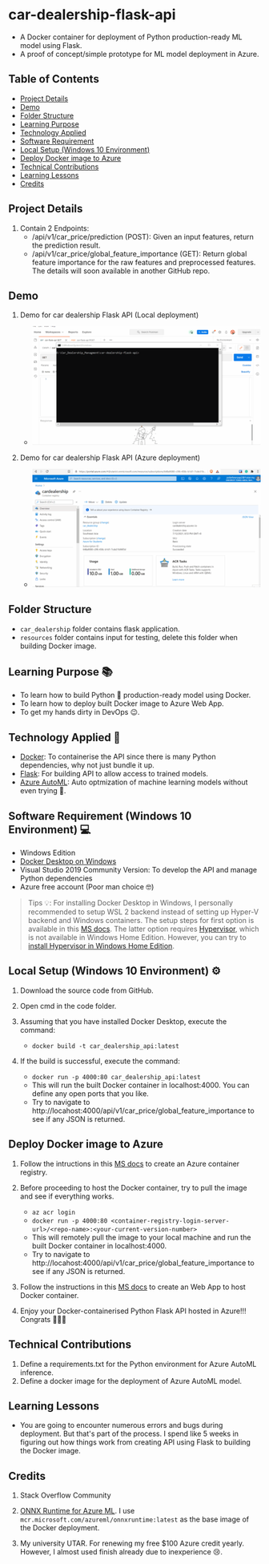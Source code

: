 # car-dealership-flask-api
- A Docker container for deployment of Python production-ready ML model using Flask. 
- A proof of concept/simple prototype for ML model deployment in Azure.

## Table of Contents
* [Project Details](#Project-Details)
* [Demo](#Demo)
* [Folder Structure](#Folder-Structure)
* [Learning Purpose](#Learning-Purpose-)
* [Technology Applied](#Technology-Applied-)
* [Software Requirement](#software-requirement-windows-10-environment-)
* [Local Setup (Windows 10 Environment)](#local-setup-windows-10-environment-)
* [Deploy Docker image to Azure](#Deploy-Docker-image-to-Azure)
* [Technical Contributions](#Technical-Contributions)
* [Learning Lessons](#Learning-Lessons)
* [Credits](#Credits)

## Project Details
1. Contain 2 Endpoints:
    - /api/v1/car_price/prediction (POST): Given an input features, return the prediction result.
    - /api/v1/car_price/global_feature_importance (GET): Return global feature importance for the raw features and preprocessed features. The details will soon available in another GitHub repo.

## Demo
1. Demo for car dealership Flask API (Local deployment)
    - ![Demo for Car Dealership Flask API](resources/car-dealership-flask-api-demo.gif)

2. Demo for car dealership Flask API (Azure deployment)
    - ![Demo for Car Dealership Flask API 2](resources/car-dealership-flask-api-demo2.gif)

## Folder Structure
- `car_dealership` folder contains flask application.
- `resources` folder contains input for testing, delete this folder when building Docker image.

## Learning Purpose &#128218;
- To learn how to build Python &#128013; production-ready model using Docker.
- To learn how to deploy built Docker image to Azure Web App.
- To get my hands dirty in DevOps &#128521;.

## Technology Applied &#129302;
- [Docker](https://www.docker.com/): To containerise the API since there is many Python dependencies, why not just bundle it up.
- [Flask](https://flask.palletsprojects.com/en/2.0.x/): For building API to allow access to trained models.
- [Azure AutoML](https://docs.microsoft.com/en-us/azure/machine-learning/concept-automated-ml): Auto optmization of machine learning models without even trying &#129315;.

## Software Requirement (Windows 10 Environment) &#128187;
- Windows Edition
- [Docker Desktop on Windows](https://docs.docker.com/docker-for-windows/install/)
- Visual Studio 2019 Community Version: To develop the API and manage Python dependencies
- Azure free account (Poor man choice &#129299;)

> Tips &#128161;: For installing Docker Desktop in Windows, I personally recommended to setup WSL 2 backend instead of setting up Hyper-V backend and Windows containers.
The setup steps for first option is available in this [MS docs](https://docs.microsoft.com/en-us/windows/wsl/install-win10). The latter option requires [Hypervisor](https://docs.microsoft.com/en-us/answers/questions/29175/installation-of-hyper-v-on-windows-10-home.html), which is not available in Windows Home Edition. However, you can try to [install Hypervisor in Windows Home Edition](https://www.itechtics.com/enable-hyper-v-windows-10-home/).

## Local Setup (Windows 10 Environment) &#x2699;

1. Download the source code from GitHub.

2. Open cmd in the code folder.

3. Assuming that you have installed Docker Desktop, execute the command:
    - `docker build -t car_dealership_api:latest`

4. If the build is successful, execute the command:

    - `docker run -p 4000:80 car_dealership_api:latest`
    - This will run the built Docker container in localhost:4000. You can define any open ports that you like.
    - Try to navigate to http://locahost:4000/api/v1/car_price/global_feature_importance to see if any JSON is returned.

## Deploy Docker image to Azure

1. Follow the intructions in this [MS docs](https://docs.microsoft.com/en-us/azure/container-registry/container-registry-get-started-portal#create-a-container-registry) to create an Azure container registry. 

2. Before proceeding to host the Docker container, try to pull the image and see if everything works.

    - `az acr login`
    - `docker run -p 4000:80 <container-registry-login-server-url>/<repo-name>:<your-current-version-number>`
    - This will remotely pull the image to your local machine and run the built Docker container in localhost:4000.
    - Try to navigate to http://locahost:4000/api/v1/car_price/global_feature_importance to see if any JSON is returned.

3. Follow the instructions in this [MS docs](https://docs.microsoft.com/en-us/azure/devops/pipelines/apps/cd/deploy-docker-webapp?view=azure-devops&tabs=python) to create an Web App to host Docker container.

4. Enjoy your Docker-containerised Python Flask API hosted in Azure!!! Congrats &#127881;&#127870;&#127882;

## Technical Contributions
1. Define a requirements.txt for the Python environment for Azure AutoML inference.
2. Define a docker image for the deployment of Azure AutoML model. 

## Learning Lessons

- You are going to encounter numerous errors and bugs during deployment. But that's part of the process. I spend like 5 weeks in figuring out how things work from creating API using Flask to building the Docker image. 

## Credits
1. Stack Overflow Community

2. [ONNX Runtime for Azure ML](https://hub.docker.com/_/microsoft-azureml-onnxruntimefamily). I use `mcr.microsoft.com/azureml/onnxruntime:latest` as the base image of the Docker deployment.

3. My university UTAR. For renewing my free $100 Azure credit yearly. However, I almost used finish already due to inexperience &#128546;.
